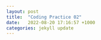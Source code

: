 ```yaml
---
layout: post
title:  "Coding Practice 02"
date:   2022-08-20 17:16:57 +1000
categories: jekyll update
---
```


